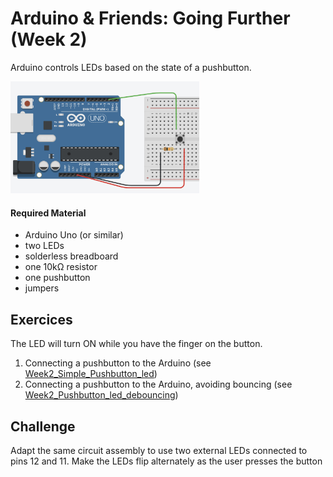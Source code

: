 # Arduino & Friends: Going Further (Week 2)

Arduino controls LEDs based on the state of a pushbutton. 

<img src="scheme.png"  alt="Circuit assembly used on this PL class" width="60%" height="auto">

#### Required Material
- Arduino Uno (or similar)
- two LEDs
- solderless breadboard
- one 10kΩ resistor
- one pushbutton
- jumpers

## Exercices
The LED will turn ON while you have the finger on the button. 

1. Connecting a pushbutton to the Arduino (see [Week2_Simple_Pushbutton_led](https://github.com/sergiomrebelo/fctuc-mdm-ti/tree/main/PL2-Pushbutton/Week2_Simple_Pushbutton_led))
2. Connecting a pushbutton to the Arduino, avoiding bouncing (see [Week2_Pushbutton_led_debouncing](https://github.com/sergiomrebelo/fctuc-mdm-ti/tree/main/PL2-Pushbutton/Week2_Pushbutton_led_debouncing))



## Challenge
Adapt the same circuit assembly to use two external LEDs connected to pins 12 and 11. Make the LEDs flip alternately as the user presses the button 
